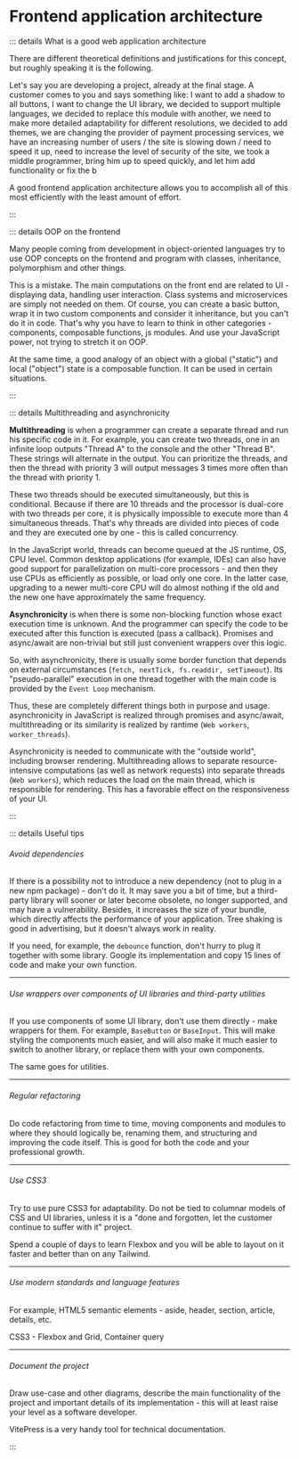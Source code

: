 # Frontend application architecture

::: details What is a good web application architecture

There are different theoretical definitions and justifications for this concept, but roughly speaking it is the following.

Let's say you are developing a project, already at the final stage. A customer comes to you and says something like: I want to add a shadow to all buttons, I want to change the UI library, we decided to support multiple languages, we decided to replace this module with another, we need to make more detailed adaptability for different resolutions, we decided to add themes, we are changing the provider of payment processing services, we have an increasing number of users / the site is slowing down / need to speed it up, need to increase the level of security of the site, we took a middle programmer, bring him up to speed quickly, and let him add functionality or fix the b

A good frontend application architecture allows you to accomplish all of this most efficiently with the least amount of effort.

:::

::: details OOP on the frontend

Many people coming from development in object-oriented languages try to use OOP concepts on the frontend and program with classes, inheritance, polymorphism and other things.

This is a mistake. The main computations on the front end are related to UI - displaying data, handling user interaction. Class systems and microservices are simply not needed on them. Of course, you can create a basic button, wrap it in two custom components and consider it inheritance, but you can't do it in code. That's why you have to learn to think in other categories - components, composable functions, js modules. And use your JavaScript power, not trying to stretch it on OOP.

At the same time, a good analogy of an object with a global ("static") and local ("object") state is a composable function. It can be used in certain situations.

:::

::: details Multithreading and asynchronicity

**Multithreading** is when a programmer can create a separate thread and run his specific code in it. For example, you can create two threads, one in an infinite loop outputs "Thread A" to the console and the other "Thread B". These strings will alternate in the output. You can prioritize the threads, and then the thread with priority 3 will output messages 3 times more often than the thread with priority 1.

These two threads should be executed simultaneously, but this is conditional. Because if there are 10 threads and the processor is dual-core with two threads per core, it is physically impossible to execute more than 4 simultaneous threads. That's why threads are divided into pieces of code and they are executed one by one - this is called concurrency.

In the JavaScript world, threads can become queued at the JS runtime, OS, CPU level. Common desktop applications (for example, IDEs) can also have good support for parallelization on multi-core processors - and then they use CPUs as efficiently as possible, or load only one core. In the latter case, upgrading to a newer multi-core CPU will do almost nothing if the old and the new one have approximately the same frequency.

**Asynchronicity** is when there is some non-blocking function whose exact execution time is unknown. And the programmer can specify the code to be executed after this function is executed (pass a callback). Promises and async/await are non-trivial but still just convenient wrappers over this logic.

So, with asynchronicity, there is usually some border function that depends on external circumstances (`fetch, nextTick, fs.readdir, setTimeout`). Its "pseudo-parallel" execution in one thread together with the main code is provided by the `Event Loop` mechanism.

Thus, these are completely different things both in purpose and usage. asynchronicity in JavaScript is realized through promises and async/await, multithreading or its similarity is realized by rantime (`Web workers`, `worker_threads`).

Asynchronicity is needed to communicate with the "outside world", including browser rendering. Multithreading allows to separate resource-intensive computations (as well as network requests) into separate threads (`Web workers`), which reduces the load on the main thread, which is responsible for rendering. This has a favorable effect on the responsiveness of your UI.

:::

::: details Useful tips

###### Avoid dependencies

If there is a possibility not to introduce a new dependency (not to plug in a new npm package) - don't do it. It may save you a bit of time, but a third-party library will sooner or later become obsolete, no longer supported, and may have a vulnerability. Besides, it increases the size of your bundle, which directly affects the performance of your application. Tree shaking is good in advertising, but it doesn't always work in reality.

If you need, for example, the `debounce` function, don't hurry to plug it together with some library. Google its implementation and copy 15 lines of code and make your own function.

---

###### Use wrappers over components of UI libraries and third-party utilities

If you use components of some UI library, don't use them directly - make wrappers for them. For example, `BaseButton` or `BaseInput`. This will make styling the components much easier, and will also make it much easier to switch to another library, or replace them with your own components.

The same goes for utilities.

---

###### Regular refactoring

Do code refactoring from time to time, moving components and modules to where they should logically be, renaming them, and structuring and improving the code itself. This is good for both the code and your professional growth.

---

###### Use CSS3

Try to use pure CSS3 for adaptability. Do not be tied to columnar models of CSS and UI libraries, unless it is a "done and forgotten, let the customer continue to suffer with it" project.

Spend a couple of days to learn Flexbox and you will be able to layout on it faster and better than on any Tailwind.

---

###### Use modern standards and language features

For example, HTML5 semantic elements - aside, header, section, article, details, etc.

CSS3 - Flexbox and Grid, Container query

---

###### Document the project

Draw use-case and other diagrams, describe the main functionality of the project and important details of its implementation - this will at least raise your level as a software developer.

VitePress is a very handy tool for technical documentation.

:::
